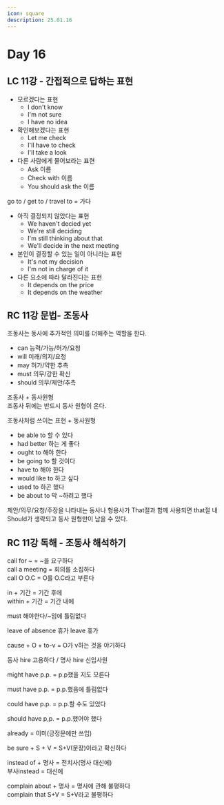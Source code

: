 ```yaml
---
icon: square
description: 25.01.16
---
```


# Day 16

## LC 11강 - 간접적으로 답하는 표현

* 모르겠다는 표현
  * I don't know
  * I'm not sure
  * I have no idea
* 확인해보겠다는 표현
  * Let me check
  * I'll have to check
  * I'll take a look
* 다른 사람에게 물어보라는 표현
  * Ask 이름
  * Check with 이름
  * You should ask the 이름

go to / get to / travel to = 가다

* 아직 결정되지 않았다는 표현
  * We haven't decied yet
  * We're still deciding
  * I'm still thinking about that
  * We'll decide in the next meeting
* 본인이 결정할 수 있는 일이 아니라는 표현
  * It's not my decision
  * I'm not in charge of it
* 다른 요소에 따라 달라진다는 표현
  * It depends on the price
  * It depends on the weather

## RC 11강 문법- 조동사

조동사는 동사에 추가적인 의미를 더해주는 역할을 한다.

* can 능력/가능/허가/요청
* will 미래/의지/요청
* may 허가/약한 추측
* must 의무/강한 확신
* should 의무/제안/추측

조동사 + 동사원형\
조동사 뒤에는 반드시 동사 원형이 온다.

조동사처럼 쓰이는 표현 + 동사원형

* be able to 할 수 있다
* had better 하는 게 좋다
* ought to 해야 한다
* be going to 할 것이다
* have to 해야 한다
* would like to 하고 싶다
* used to 하곤 했다
* be about to 막 \~하려고 했다

제안/의무/요청/주장을 나타내는 동사나 형용사가 That절과 함께 사용되면 that절 내 Should가 생략되고 동사 원형만이 남을 수 있다.

## RC 11강 독해 - 조동사 해석하기

call for \~ = \~을 요구하다\
call a meeting = 회의를 소집하다\
call O O.C = O를 O.C라고 부른다

in + 기간 = 기간 후에\
within + 기간 = 기간 내에

must 해야한다/\~임에 틀림없다

leave of absence 휴가 leave 휴가

cause + O + to-v = O가 v하는 것을 야기하다

동사 hire 고용하다 / 명사 hire 신입사원

might have p.p. = p.p했을 지도 모른다

must have p.p. = p.p.했음에 틀림없다

could have p.p. = p.p.할 수도 있었다

should have p,p. = p.p.했어야 했다

already = 이미(긍정문에만 쓰임)

be sure + S + V = S+V(문장)이라고 확신하다

instead of + 명사 = 전치사(명사 대신에)\
부사instead = 대신에

complain about + 명사 = 명사에 관해 불평하다\
complain that S+V = S+V라고 불평하다
